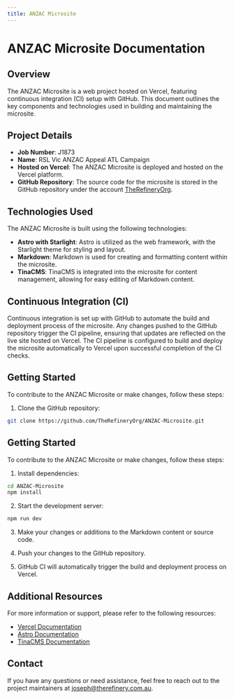 ```yaml
---
title: ANZAC Microsite
---
```


# ANZAC Microsite Documentation

## Overview

The ANZAC Microsite is a web project hosted on Vercel, featuring continuous integration (CI) setup with GitHub. This document outlines the key components and technologies used in building and maintaining the microsite.

## Project Details

- **Job Number**: J1873
- **Name**: RSL Vic ANZAC Appeal ATL Campaign
- **Hosted on Vercel**: The ANZAC Microsite is deployed and hosted on the Vercel platform.
- **GitHub Repository**: The source code for the microsite is stored in the GitHub repository under the account [TheRefineryOrg](https://github.com/TheRefineryOrg).

## Technologies Used

The ANZAC Microsite is built using the following technologies:

- **Astro with Starlight**: Astro is utilized as the web framework, with the Starlight theme for styling and layout.
- **Markdown**: Markdown is used for creating and formatting content within the microsite.
- **TinaCMS**: TinaCMS is integrated into the microsite for content management, allowing for easy editing of Markdown content.

## Continuous Integration (CI)

Continuous integration is set up with GitHub to automate the build and deployment process of the microsite. Any changes pushed to the GitHub repository trigger the CI pipeline, ensuring that updates are reflected on the live site hosted on Vercel. The CI pipeline is configured to build and deploy the microsite automatically to Vercel upon successful completion of the CI checks.

## Getting Started

To contribute to the ANZAC Microsite or make changes, follow these steps:

1. Clone the GitHub repository:
   
``` bash
git clone https://github.com/TheRefineryOrg/ANZAC-Microsite.git
```

## Getting Started

To contribute to the ANZAC Microsite or make changes, follow these steps:

1. Install dependencies:

```bash
cd ANZAC-Microsite
npm install
```

2. Start the development server:

``` bash
npm run dev

```

3. Make your changes or additions to the Markdown content or source code.

4. Push your changes to the GitHub repository.

5. GitHub CI will automatically trigger the build and deployment process on Vercel.

## Additional Resources

For more information or support, please refer to the following resources:

- [Vercel Documentation](https://vercel.com/docs)
- [Astro Documentation](https://docs.astro.build/)
- [TinaCMS Documentation](https://tinacms.org/docs)

## Contact

If you have any questions or need assistance, feel free to reach out to the project maintainers at [joseph@therefinery.com.au](joseph:dev@therefinery.com.au).
